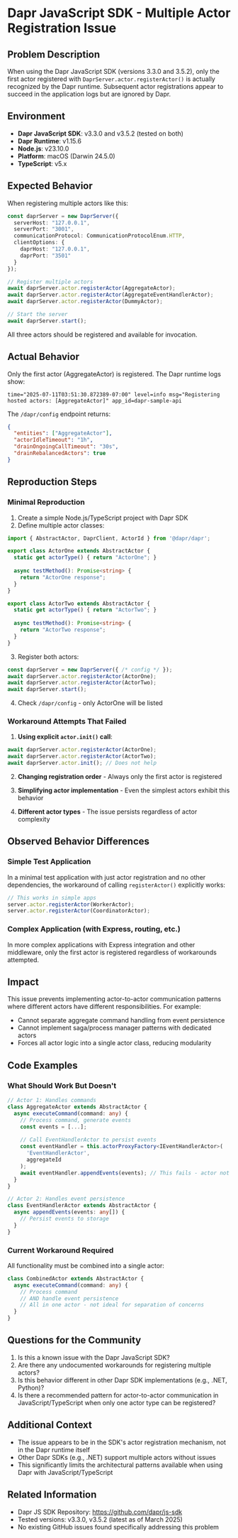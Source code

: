 # Dapr JavaScript SDK - Multiple Actor Registration Issue

## Problem Description

When using the Dapr JavaScript SDK (versions 3.3.0 and 3.5.2), only the first actor registered with `DaprServer.actor.registerActor()` is actually recognized by the Dapr runtime. Subsequent actor registrations appear to succeed in the application logs but are ignored by Dapr.

## Environment

- **Dapr JavaScript SDK**: v3.3.0 and v3.5.2 (tested on both)
- **Dapr Runtime**: v1.15.6
- **Node.js**: v23.10.0
- **Platform**: macOS (Darwin 24.5.0)
- **TypeScript**: v5.x

## Expected Behavior

When registering multiple actors like this:

```typescript
const daprServer = new DaprServer({
  serverHost: "127.0.0.1",
  serverPort: "3001",
  communicationProtocol: CommunicationProtocolEnum.HTTP,
  clientOptions: {
    daprHost: "127.0.0.1",
    daprPort: "3501"
  }
});

// Register multiple actors
await daprServer.actor.registerActor(AggregateActor);
await daprServer.actor.registerActor(AggregateEventHandlerActor);
await daprServer.actor.registerActor(DummyActor);

// Start the server
await daprServer.start();
```

All three actors should be registered and available for invocation.

## Actual Behavior

Only the first actor (AggregateActor) is registered. The Dapr runtime logs show:

```
time="2025-07-11T03:51:30.872389-07:00" level=info msg="Registering hosted actors: [AggregateActor]" app_id=dapr-sample-api
```

The `/dapr/config` endpoint returns:

```json
{
  "entities": ["AggregateActor"],
  "actorIdleTimeout": "1h",
  "drainOngoingCallTimeout": "30s",
  "drainRebalancedActors": true
}
```

## Reproduction Steps

### Minimal Reproduction

1. Create a simple Node.js/TypeScript project with Dapr SDK
2. Define multiple actor classes:

```typescript
import { AbstractActor, DaprClient, ActorId } from '@dapr/dapr';

export class ActorOne extends AbstractActor {
  static get actorType() { return "ActorOne"; }
  
  async testMethod(): Promise<string> {
    return "ActorOne response";
  }
}

export class ActorTwo extends AbstractActor {
  static get actorType() { return "ActorTwo"; }
  
  async testMethod(): Promise<string> {
    return "ActorTwo response";
  }
}
```

3. Register both actors:

```typescript
const daprServer = new DaprServer({ /* config */ });
await daprServer.actor.registerActor(ActorOne);
await daprServer.actor.registerActor(ActorTwo);
await daprServer.start();
```

4. Check `/dapr/config` - only ActorOne will be listed

### Workaround Attempts That Failed

1. **Using explicit `actor.init()` call**:
```typescript
await daprServer.actor.registerActor(ActorOne);
await daprServer.actor.registerActor(ActorTwo);
await daprServer.actor.init(); // Does not help
```

2. **Changing registration order** - Always only the first actor is registered

3. **Simplifying actor implementation** - Even the simplest actors exhibit this behavior

4. **Different actor types** - The issue persists regardless of actor complexity

## Observed Behavior Differences

### Simple Test Application
In a minimal test application with just actor registration and no other dependencies, the workaround of calling `registerActor()` explicitly works:

```typescript
// This works in simple apps
server.actor.registerActor(WorkerActor);
server.actor.registerActor(CoordinatorActor);
```

### Complex Application (with Express, routing, etc.)
In more complex applications with Express integration and other middleware, only the first actor is registered regardless of workarounds attempted.

## Impact

This issue prevents implementing actor-to-actor communication patterns where different actors have different responsibilities. For example:
- Cannot separate aggregate command handling from event persistence
- Cannot implement saga/process manager patterns with dedicated actors
- Forces all actor logic into a single actor class, reducing modularity

## Code Examples

### What Should Work But Doesn't

```typescript
// Actor 1: Handles commands
class AggregateActor extends AbstractActor {
  async executeCommand(command: any) {
    // Process command, generate events
    const events = [...];
    
    // Call EventHandlerActor to persist events
    const eventHandler = this.actorProxyFactory<IEventHandlerActor>(
      'EventHandlerActor',
      aggregateId
    );
    await eventHandler.appendEvents(events); // This fails - actor not found
  }
}

// Actor 2: Handles event persistence
class EventHandlerActor extends AbstractActor {
  async appendEvents(events: any[]) {
    // Persist events to storage
  }
}
```

### Current Workaround Required

All functionality must be combined into a single actor:

```typescript
class CombinedActor extends AbstractActor {
  async executeCommand(command: any) {
    // Process command
    // AND handle event persistence
    // All in one actor - not ideal for separation of concerns
  }
}
```

## Questions for the Community

1. Is this a known issue with the Dapr JavaScript SDK?
2. Are there any undocumented workarounds for registering multiple actors?
3. Is this behavior different in other Dapr SDK implementations (e.g., .NET, Python)?
4. Is there a recommended pattern for actor-to-actor communication in JavaScript/TypeScript when only one actor type can be registered?

## Additional Context

- The issue appears to be in the SDK's actor registration mechanism, not in the Dapr runtime itself
- Other Dapr SDKs (e.g., .NET) support multiple actors without issues
- This significantly limits the architectural patterns available when using Dapr with JavaScript/TypeScript

## Related Information

- Dapr JS SDK Repository: https://github.com/dapr/js-sdk
- Tested versions: v3.3.0, v3.5.2 (latest as of March 2025)
- No existing GitHub issues found specifically addressing this problem